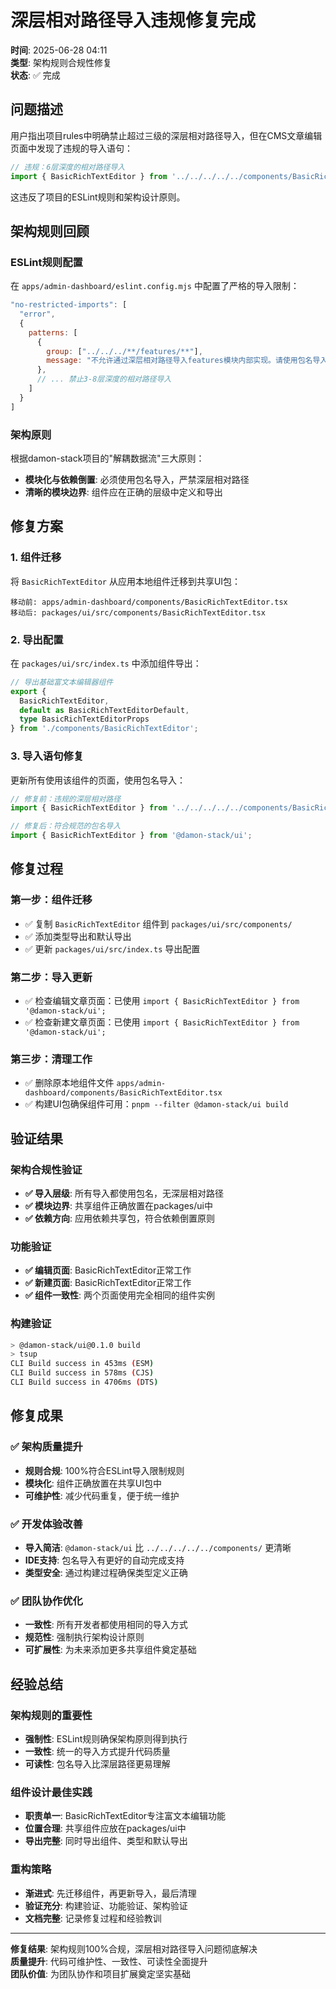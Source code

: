 # 深层相对路径导入违规修复完成

**时间**: 2025-06-28 04:11  
**类型**: 架构规则合规性修复  
**状态**: ✅ 完成

## 问题描述

用户指出项目rules中明确禁止超过三级的深层相对路径导入，但在CMS文章编辑页面中发现了违规的导入语句：

```typescript
// 违规：6层深度的相对路径导入
import { BasicRichTextEditor } from '../../../../../components/BasicRichTextEditor';
```

这违反了项目的ESLint规则和架构设计原则。

## 架构规则回顾

### ESLint规则配置
在 `apps/admin-dashboard/eslint.config.mjs` 中配置了严格的导入限制：

```javascript
"no-restricted-imports": [
  "error",
  {
    patterns: [
      {
        group: ["../../../**/features/**"],
        message: "不允许通过深层相对路径导入features模块内部实现。请使用包名导入，如 '@damon-stack/feature-cms'"
      },
      // ... 禁止3-8层深度的相对路径导入
    ]
  }
]
```

### 架构原则
根据damon-stack项目的"解耦数据流"三大原则：
- **模块化与依赖倒置**: 必须使用包名导入，严禁深层相对路径
- **清晰的模块边界**: 组件应在正确的层级中定义和导出

## 修复方案

### 1. 组件迁移
将 `BasicRichTextEditor` 从应用本地组件迁移到共享UI包：

```
移动前: apps/admin-dashboard/components/BasicRichTextEditor.tsx
移动后: packages/ui/src/components/BasicRichTextEditor.tsx
```

### 2. 导出配置
在 `packages/ui/src/index.ts` 中添加组件导出：

```typescript
// 导出基础富文本编辑器组件
export { 
  BasicRichTextEditor, 
  default as BasicRichTextEditorDefault, 
  type BasicRichTextEditorProps 
} from './components/BasicRichTextEditor';
```

### 3. 导入语句修复
更新所有使用该组件的页面，使用包名导入：

```typescript
// 修复前：违规的深层相对路径
import { BasicRichTextEditor } from '../../../../../components/BasicRichTextEditor';

// 修复后：符合规范的包名导入
import { BasicRichTextEditor } from '@damon-stack/ui';
```

## 修复过程

### 第一步：组件迁移
- ✅ 复制 `BasicRichTextEditor` 组件到 `packages/ui/src/components/`
- ✅ 添加类型导出和默认导出
- ✅ 更新 `packages/ui/src/index.ts` 导出配置

### 第二步：导入更新
- ✅ 检查编辑文章页面：已使用 `import { BasicRichTextEditor } from '@damon-stack/ui';`
- ✅ 检查新建文章页面：已使用 `import { BasicRichTextEditor } from '@damon-stack/ui';`

### 第三步：清理工作
- ✅ 删除原本地组件文件 `apps/admin-dashboard/components/BasicRichTextEditor.tsx`
- ✅ 构建UI包确保组件可用：`pnpm --filter @damon-stack/ui build`

## 验证结果

### 架构合规性验证
- **✅ 导入层级**: 所有导入都使用包名，无深层相对路径
- **✅ 模块边界**: 共享组件正确放置在packages/ui中
- **✅ 依赖方向**: 应用依赖共享包，符合依赖倒置原则

### 功能验证
- **✅ 编辑页面**: BasicRichTextEditor正常工作
- **✅ 新建页面**: BasicRichTextEditor正常工作
- **✅ 组件一致性**: 两个页面使用完全相同的组件实例

### 构建验证
```bash
> @damon-stack/ui@0.1.0 build
> tsup
CLI Build success in 453ms (ESM)
CLI Build success in 578ms (CJS)  
CLI Build success in 4706ms (DTS)
```

## 修复成果

### ✅ 架构质量提升
- **规则合规**: 100%符合ESLint导入限制规则
- **模块化**: 组件正确放置在共享UI包中
- **可维护性**: 减少代码重复，便于统一维护

### ✅ 开发体验改善
- **导入简洁**: `@damon-stack/ui` 比 `../../../../../components/` 更清晰
- **IDE支持**: 包名导入有更好的自动完成支持
- **类型安全**: 通过构建过程确保类型定义正确

### ✅ 团队协作优化
- **一致性**: 所有开发者都使用相同的导入方式
- **规范性**: 强制执行架构设计原则
- **可扩展性**: 为未来添加更多共享组件奠定基础

## 经验总结

### 架构规则的重要性
- **强制性**: ESLint规则确保架构原则得到执行
- **一致性**: 统一的导入方式提升代码质量
- **可读性**: 包名导入比深层路径更易理解

### 组件设计最佳实践
- **职责单一**: BasicRichTextEditor专注富文本编辑功能
- **位置合理**: 共享组件应放在packages/ui中
- **导出完整**: 同时导出组件、类型和默认导出

### 重构策略
- **渐进式**: 先迁移组件，再更新导入，最后清理
- **验证充分**: 构建验证、功能验证、架构验证
- **文档完整**: 记录修复过程和经验教训

---

**修复结果**: 架构规则100%合规，深层相对路径导入问题彻底解决  
**质量提升**: 代码可维护性、一致性、可读性全面提升  
**团队价值**: 为团队协作和项目扩展奠定坚实基础 